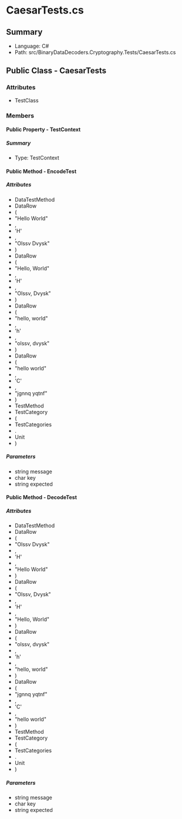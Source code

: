 ﻿# CaesarTests.cs

## Summary

* Language: C#
* Path: src/BinaryDataDecoders.Cryptography.Tests/CaesarTests.cs

## Public Class - CaesarTests

### Attributes

 - TestClass

### Members

#### Public Property - TestContext

##### Summary

 * Type: TestContext 

#### Public Method - EncodeTest

##### Attributes

 - DataTestMethod
 - DataRow
 - (
 - "Hello World"
 - ,
 - 'H'
 - ,
 - "Olssv Dvysk"
 - )
 - DataRow
 - (
 - "Hello, World"
 - ,
 - 'H'
 - ,
 - "Olssv, Dvysk"
 - )
 - DataRow
 - (
 - "hello, world"
 - ,
 - 'h'
 - ,
 - "olssv, dvysk"
 - )
 - DataRow
 - (
 - "hello world"
 - ,
 - 'C'
 - ,
 - "jgnnq yqtnf"
 - )
 - TestMethod
 - TestCategory
 - (
 - TestCategories
 - .
 - Unit
 - )

#####  Parameters

 - string message 
 - char key 
 - string expected 

#### Public Method - DecodeTest

##### Attributes

 - DataTestMethod
 - DataRow
 - (
 - "Olssv Dvysk"
 - ,
 - 'H'
 - ,
 - "Hello World"
 - )
 - DataRow
 - (
 - "Olssv, Dvysk"
 - ,
 - 'H'
 - ,
 - "Hello, World"
 - )
 - DataRow
 - (
 - "olssv, dvysk"
 - ,
 - 'h'
 - ,
 - "hello, world"
 - )
 - DataRow
 - (
 - "jgnnq yqtnf"
 - ,
 - 'C'
 - ,
 - "hello world"
 - )
 - TestMethod
 - TestCategory
 - (
 - TestCategories
 - .
 - Unit
 - )

#####  Parameters

 - string message 
 - char key 
 - string expected 

